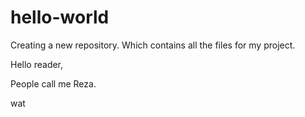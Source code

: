 # hello-world
Creating a new repository. Which contains all the files for my project. 

Hello reader,

People call me Reza. 

wat

